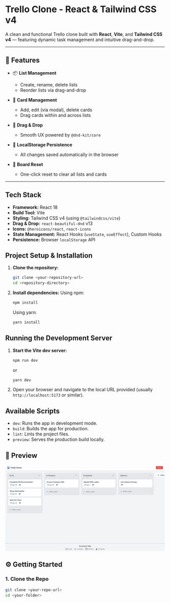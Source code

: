 # Trello Clone - React & Tailwind CSS v4

A clean and functional Trello clone built with **React**, **Vite**, and **Tailwind CSS v4** — featuring dynamic task management and intuitive drag-and-drop.



---

## 🚀 Features

- 📦 **List Management**
  - Create, rename, delete lists
  - Reorder lists via drag-and-drop

- 📝 **Card Management**
  - Add, edit (via modal), delete cards
  - Drag cards within and across lists

- 🎯 **Drag & Drop**
  - Smooth UX powered by `@dnd-kit/core`

- 💾 **LocalStorage Persistence**
  - All changes saved automatically in the browser

- 🧼 **Board Reset**
  - One-click reset to clear all lists and cards

---

## Tech Stack

* **Framework:** React 18
* **Build Tool:** Vite
* **Styling:** Tailwind CSS v4 (using `@tailwindcss/vite`)
* **Drag & Drop:** `react-beautiful-dnd` v13
* **Icons:** `@heroicons/react`, `react-icons`
* **State Management:** React Hooks (`useState`, `useEffect`), Custom Hooks
* **Persistence:** Browser `localStorage` API

## Project Setup & Installation

1.  **Clone the repository:**
    ```bash
    git clone <your-repository-url>
    cd <repository-directory>
    ```

2.  **Install dependencies:**
    Using npm:
    ```bash
    npm install
    ```
    Using yarn:
    ```bash
    yarn install
    ```

## Running the Development Server

1.  **Start the Vite dev server:**
    ```bash
    npm run dev
    ```
    or
    ```bash
    yarn dev
    ```
2.  Open your browser and navigate to the local URL provided (usually `http://localhost:5173` or similar).

## Available Scripts

* `dev`: Runs the app in development mode.
* `build`: Builds the app for production.
* `lint`: Lints the project files.
* `preview`: Serves the production build locally.


## 📸 Preview

<div style="display: flex; justify-content: space-between; margin-bottom: 20px;">
    <img src="public/preview.png" alt="preview" width="800"/>
</div>


## ⚙️ Getting Started

### 1. Clone the Repo

```bash
git clone <your-repo-url>
cd <your-folder>